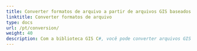 ```yaml
---
title: Converter formatos de arquivo a partir de arquivos GIS baseados em vetor em C#
linktitle: Converter formatos de arquivo
type: docs
url: /pt/conversion/
weight: 40
description: Com a biblioteca GIS C#, você pode converter arquivos GIS baseados em vetor para CSV, GeoJSON, GPX, KML, Shapefile, SHP, TopoJSON, GDB e outros formatos.
---
```

